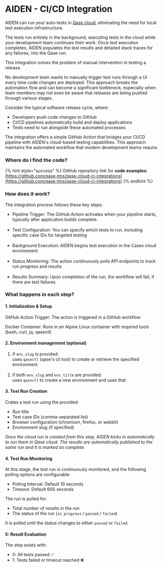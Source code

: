 # AIDEN - CI/CD Integration

AIDEN can run your auto-tests in [Qase cloud](../aiden/aiden-qa-architect.md#h_8203030372), eliminating the need for local test execution infrastructure.

The tests run entirely in the background, executing tests in the cloud while your development team continues their work. Once test execution completes, AIDEN populates the test results and detailed stack traces for any failures, into the Qase run.

This integration solves the problem of manual intervention in testing a release.

No development team wants to manually trigger test runs through a UI every time code changes are deployed. This approach breaks the automation flow and can become a significant bottleneck, especially when team members may not even be aware that releases are being pushed through various stages.

Consider the typical software release cycle, where:

* Developers push code changes to GitHub
* CI/CD pipelines automatically build and deploy applications
* Tests need to run alongside these automated processes

The integration offers a simple GitHub Action that bridges your CI/CD pipeline with AIDEN's cloud-based testing capabilities. This approach maintains the automated workflow that modern development teams require.

### Where do I find the code?

{% hint style="success" %}
GitHub repository link for **code examples**:\
[https://github.com/qase-tms/qase-cloud-ci-integrations](https://github.com/qase-tms/qase-cloud-ci-integrations)
{% endhint %}

### How does it work? <a href="#h_1cf9e93f1d" id="h_1cf9e93f1d"></a>

The integration process follows these key steps:

* Pipeline Trigger: The GitHub Action activates when your pipeline starts, typically after application builds complete.\
  ​
* Test Configuration: You can specify which tests to run, including specific case IDs for targeted testing\
  ​
* Background Execution: AIDEN begins test execution in the Cases cloud environment\
  ​
* Status Monitoring: The action continuously polls API endpoints to track run progress and results\
  ​
* Results Summary: Upon completion of the run, the workflow will fail, if there are test failures.

### What happens in each step? <a href="#h_4e39441490" id="h_4e39441490"></a>

#### 1. Initialization & Setup <a href="#h_90834b15f5" id="h_90834b15f5"></a>

GitHub Action Trigger: The action is triggered in a GitHub workflow

Docker Container: Runs in an Alpine Linux container with required tools (bash, curl, jq, qasectl)

#### 2. Environment management (optional) <a href="#h_d17d859ad0" id="h_d17d859ad0"></a>

1. If `env_slug` is provided:\
   uses `qasectl` (qase's cli tool) to create or retrieve the specified environment\
   ​
2. If both `env_slug` and `env_title` are provided:\
   uses `qasectl` to create a new environment and uses that.

#### 3. Test Run Creation <a href="#h_c1a794e418" id="h_c1a794e418"></a>

Crates a test run using the provided:

* Run title
* Test case IDs (comma-separated list)
* Browser configuration (chromium, firefox, or webkit)
* Environment slug (if specified)

_Once the cloud run is created from this step, AIDEN kicks in automatically to run them in Qase cloud. The results are automatically published to the same run and it is marked as complete._

#### 4. Test Run Monitoring <a href="#h_14b855b857" id="h_14b855b857"></a>

At this stage, the test run is continuously monitored, and the following polling options are configurable:

* Polling Interval: Default 10 seconds
* Timeout: Default 600 seconds

The run is polled for:

* Total number of results in the run
* The status of the run (`in_progress` / `passed` / `failed`)

It is polled until the status changes to either `passed` or `failed`.

#### 5: Result Evaluation <a href="#h_3acef63f9b" id="h_3acef63f9b"></a>

The step exists with:

* 0: All tests passed ✅
* 1: Tests failed or timeout reached ❌
